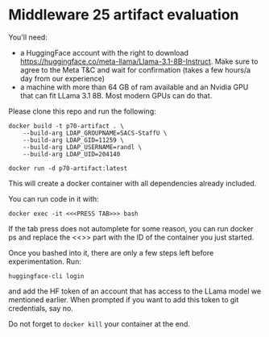 # Middleware 25 artifact evaluation
You'll need:
- a HuggingFace account with the right to download https://huggingface.co/meta-llama/Llama-3.1-8B-Instruct.
Make sure to agree to the Meta T&C and wait for confirmation (takes a few hours/a day from our experience)
- a machine with more than 64 GB of ram available and an Nvidia GPU that can fit LLama 3.1 8B. Most modern GPUs can do that.

Please clone this repo and run the following:

```
docker build -t p70-artifact . \
    --build-arg LDAP_GROUPNAME=SACS-StaffU \
    --build-arg LDAP_GID=11259 \
    --build-arg LDAP_USERNAME=randl \
    --build-arg LDAP_UID=204140

docker run -d p70-artifact:latest
```

This will create a docker container with all dependencies already included.

You can run code in it with:
```
docker exec -it <<<PRESS TAB>>> bash
```
If the tab press does not automplete for some reason, you can run docker ps and replace the <<<TAB>>> part with the ID of the container you just started.

Once you bashed into it, there are only a few steps left before experimentation. Run:

```
huggingface-cli login
```
and add the HF token of an account that has access to the LLama model we mentioned earlier. When prompted if you want
to add this token to git credentials, say no.




Do not forget to ```docker kill``` your container at the end.
